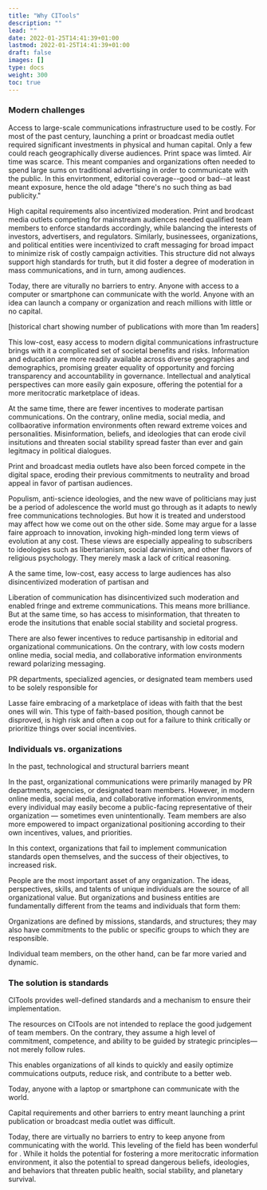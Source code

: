 ```yaml
---
title: "Why CITools"
description: ""
lead: ""
date: 2022-01-25T14:41:39+01:00
lastmod: 2022-01-25T14:41:39+01:00
draft: false
images: []
type: docs
weight: 300
toc: true
---
```


### Modern challenges

Access to large-scale communications infrastructure used to be costly. For most of the past century, launching a print or broadcast media outlet required significant investments in physical and human capital. Only a few could reach geographically diverse audiences. Print space was limted. Air time was scarce. This meant companies and organizations often needed to spend large sums on traditional advertising in order to communicate with the public. In this envirtonment, editorial coverage--good or bad--at least meant exposure, hence the old adage "there's no such thing as bad publicity."

High capital requirements also incentivized moderation. Print and brodcast media outlets competing for mainstream audiences needed qualified team members to enforce standards accordingly, while balancing the interests of investors, advertisers, and regulators. Similarly, businessees, organizations, and political entities were incentivized to craft messaging for broad impact to minimize risk of costly campaign activities. This structure did not always support high standards for truth, but it did foster a degree of moderation in mass communications, and in turn, among audiences.

Today, there are viturally no barriers to entry. Anyone with access to a computer or smartphone can communicate with the world. Anyone with an idea can launch a company or organization and reach millions with little or no capital. 

[historical chart showing number of publications with more than 1m readers]

This low-cost, easy access to modern digital communications infrastructure brings with it a complicated set of societal benefits and risks. Information and education are more readily available across diverse geographies and demographics, promising greater equality of opportunity and forcing transparency and accountability in governance. Intellectual and analytical perspectives can more easily gain exposure, offering the potential for a more meritocratic marketplace of ideas.

At the same time, there are fewer incentives to moderate partisan communications. On the contrary, online media, social media, and collbaorative information environments often reward extreme voices and personalities. Misinformation, beliefs, and ideologies that can erode civil insitutions and threaten social stability spread faster than ever and gain legitmacy in political dialogues. 

Print and broadcast media outlets have also been forced compete in the digital space, eroding their previous commitments to neutrality and broad appeal in favor of partisan audiences.

Populism, anti-science ideologies, and the new wave of politicians may just be a period of adolescence the world must go through as it adapts to newly free communications technologies. But how it is treated and understood may affect how we come out on the other side. Some may argue for a lasse faire approach to innovation, invoking high-minded long term views of evolution at any cost. These views are especially appealing to subscribers to ideologies such as libertarianism, social darwinism, and other flavors of religious psychology. They merely mask a lack of critical reasoning. 

A the same time, low-cost, easy access to large audiences has also disincentivized moderation of partisan and 

Liberation of communication has disincentivized such moderation and enabled fringe and extreme communications. This means more brilliance. But at the same time, so has access to misinformation, that threaten to erode the insitutions that enable social stability and societal progress.

There are also fewer incentives to reduce partisanship in editorial and organizational communications. On the contrary, with low costs modern online media, social media, and collaborative information environments reward polarizing messaging. 

PR departments, specialized agencies, or designated team members used to be solely responsible for 

Lasse faire embracing of a marketplace of ideas with faith that the best ones will win. This type of faith-based position, though cannot be disproved, is high risk and often a cop out for a failure to think critically or prioritize things over social incentivies. 

### Individuals vs. organizations

In the past, technological and structural barriers meant 

In the past, organizational communications were primarily managed by PR departments, agencies, or designated team members. However, in modern online media, social media, and collaborative information environments, every individual may easily become a public-facing representative of their organization — sometimes even unintentionally. Team members are also more empowered to impact organizational positioning according to their own incentives, values, and priorities.

In this context, organizations that fail to implement communication standards open themselves, and the success of their objectives, to increased risk.

People are the most important asset of any organization. The ideas, perspectives, skills, and talents of unique individuals are the source of all organizational value. But organizations and business entities are fundamentally different from the teams and individuals that form them:

Organizations are defined by missions, standards, and structures; they may also have commitments to the public or specific groups to which they are responsible.

Individual team members, on the other hand, can be far more varied and dynamic.

### The solution is standards
CITools provides well-defined standards and a mechanism to ensure their implementation. 

The resources on CITools are not intended to replace the good judgement of team members. On the contrary, they assume a high level of commitment, competence, and ability to be guided by strategic principles—not merely follow rules.

This enables organizations of all kinds to quickly and easily optimize commuications outputs, reduce risk, and contribute to a better web.



 Today, anyone with a laptop or smartphone can communicate with the world. 

Capital requirements and other barriers to entry meant launching a print publication or broadcast media outlet was difficult.  

Today, there are virtually no barriers to entry to keep anyone from communicating with the world. This leveling of the field has been wonderful for . While it holds the potential for fostering a more meritocratic information environment, it also the potential to spread dangerous beliefs, ideologies, and behaviors that threaten public health, social stability, and planetary survival. 